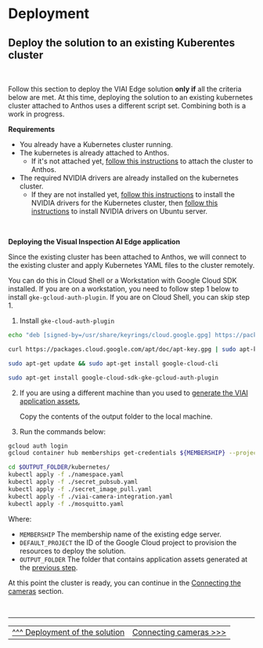 # Deployment

## Deploy the solution to an existing Kuberentes cluster

<br>

Follow this section to deploy the VIAI Edge solution __only if__ all the criteria below are met. At this time, deploying the solution to an existing kubernetes cluster attached to Anthos uses a different script set. Combining both is a work in progress.

__Requirements__

* You already have a Kubernetes cluster running.
* The kubernetes is already attached to Anthos. 
  * If it's not attached yet, [follow this instructions](https://cloud.google.com/anthos/clusters/docs/multi-cloud/attached/previous-generation/how-to/attach-kubernetes-clusters) to attach the cluster to Anthos.
* The required NVIDIA drivers are already installed on the kubernetes cluster. 
  * If they are not installed yet, [follow this instructions](https://docs.nvidia.com/datacenter/cloud-native/kubernetes/install-k8s.html) to install the NVIDIA drivers for the Kubernetes cluster, then [follow this instructions](https://docs.nvidia.com/datacenter/tesla/tesla-installation-notes/index.html#ubuntu-lts) to install NVIDIA drivers on Ubuntu server.

<br>

__Deploying the Visual Inspection AI Edge application__

Since the existing cluster has been attached to Anthos, we will connect to the existing cluster and apply Kubernetes YAML files to the cluster remotely.

You can do this in Cloud Shell or a Workstation with Google Cloud SDK installed. If you are on a workstation, you need to follow step 1 below to install `gke-gcloud-auth-plugin`. If you are on Cloud Shell, you can skip step 1.

1. Install `gke-cloud-auth-plugin`

```bash
echo "deb [signed-by=/usr/share/keyrings/cloud.google.gpg] https://packages.cloud.google.com/apt cloud-sdk main" | sudo tee -a /etc/apt/sources.list.d/google-cloud-sdk.list

curl https://packages.cloud.google.com/apt/doc/apt-key.gpg | sudo apt-key --keyring /usr/share/keyrings/cloud.google.gpg add -

sudo apt-get update && sudo apt-get install google-cloud-cli

sudo apt-get install google-cloud-sdk-gke-gcloud-auth-plugin
```


2. If you are using a different machine than you used to [generate the VIAI application assets](./createviai.md),

    Copy the contents of the output folder to the local machine.

3. Run the commands below:

```bash
gcloud auth login
gcloud container hub memberships get-credentials ${MEMBERSHIP} --project ${DEFAULT_PROJECT}

cd $OUTPUT_FOLDER/kubernetes/
kubectl apply -f ./namespace.yaml
kubectl apply -f ./secret_pubsub.yaml
kubectl apply -f ./secret_image_pull.yaml
kubectl apply -f ./viai-camera-integration.yaml
kubectl apply -f ./mosquitto.yaml
```

Where:

* `MEMBERSHIP` The membership name of the existing edge server.
* `DEFAULT_PROJECT` the ID of the Google Cloud project to provision the resources to deploy the solution.
* `OUTPUT_FOLDER` The folder that contains application assets generated at the [previous step](./createviai.md).


At this point the cluster is ready, you can continue in the [Connecting the cameras](./connectingcameras.md) section.

</br>

___

<table width="100%">
<tr><td><a href="./deployedge.md">^^^ Deployment of the solution</td><td><a href="./connectingcameras.md">Connecting cameras >>></td></tr>
</table>